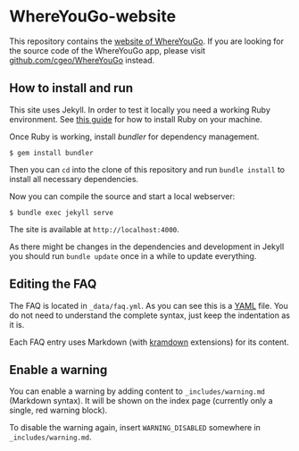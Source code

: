 # WhereYouGo-website

This repository contains the [website of WhereYouGo](http://www.whereyougo.org/). If you are looking for the source code of the WhereYouGo app, please visit [github.com/cgeo/WhereYouGo](https://github.com/cgeo/WhereYouGo) instead.



## How to install and run

This site uses Jekyll. In order to test it locally you need a working Ruby environment. See [this guide](https://www.ruby-lang.org/en/documentation/installation/) for how to install Ruby on your machine.

Once Ruby is working, install *bundler* for dependency management.

```
$ gem install bundler
```

Then you can `cd` into the clone of this repository and run `bundle install` to install all necessary dependencies.

Now you can compile the source and start a local webserver:

```
$ bundle exec jekyll serve
```

The site is available at `http://localhost:4000`.

As there might be changes in the dependencies and development in Jekyll you should run `bundle update` once in a while to update everything.



## Editing the FAQ

The FAQ is located in `_data/faq.yml`. As you can see this is a [YAML](http://www.yaml.org/) file. You do not need to understand the complete syntax, just keep the indentation as it is.

Each FAQ entry uses Markdown (with [kramdown](http://kramdown.gettalong.org/) extensions) for its content.



## Enable a warning

You can enable a warning by adding content to `_includes/warning.md` (Markdown syntax). It will be shown on the index page (currently only a single, red warning block).

To disable the warning again, insert `WARNING_DISABLED` somewhere in `_includes/warning.md`.
